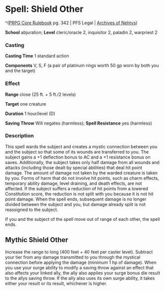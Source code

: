 # Spell: Shield Other

^([PRPG Core Rulebook][ss-shield-other] pg. 342 | PFS Legal | [Archives of Nehtys][sn-shield-other])

**School** abjuration; **Level** cleric/oracle 2, inquisitor 2, paladin 2, warpriest 2

### Casting

**Casting Time** 1 standard action  

**Components** V, S, F (a pair of platinum rings worth 50 gp worn by both you and the target)

### Effect

**Range** close (25 ft. + 5 ft./2 levels)  

**Target** one creature  

**Duration** 1 hour/level (D)  

**Saving Throw** Will negates (harmless); **Spell Resistance** yes (harmless)

### Description

This spell wards the subject and creates a mystic connection between you and the subject so that some of its wounds are transferred to you. The subject gains a +1 deflection bonus to AC and a +1 resistance bonus on saves. Additionally, the subject takes only half damage from all wounds and attacks (including those dealt by special abilities) that deal hit point damage. The amount of damage not taken by the warded creature is taken by you. Forms of harm that do not involve hit points, such as charm effects, temporary ability damage, level draining, and death effects, are not affected. If the subject suffers a reduction of hit points from a lowered Constitution score, the reduction is not split with you because it is not hit point damage. When the spell ends, subsequent damage is no longer divided between the subject and you, but damage already split is not reassigned to the subject.  

If you and the subject of the spell move out of range of each other, the spell ends.

## Mythic Shield Other

Increase the range to long (400 feet + 40 feet per caster level). Subtract your tier from any damage transmitted to you through the mystical connection before applying the damage (minimum 1 hp of damage). When you use your surge ability to modify a saving throw against an effect that also affects your linked ally, the ally also applies your surge bonus die result to the allys saving throw. If the ally also uses its own surge ability, it takes either your result or its result, whichever is higher.

[ss-shield-other]: http://paizo.com/pathfinderRPG/v57
[sn-shield-other]: http://www.archivesofnethys.com/SpellDisplay.aspx?ItemName=Shield%20Other